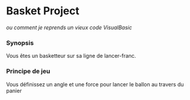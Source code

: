 # Basket Project #
*ou comment je reprends un vieux code VisualBasic*

### Synopsis ###
Vous êtes un basketteur sur sa ligne de lancer-franc.

### Principe de jeu ###
Vous définissez un angle et une force pour lancer le ballon au travers du panier


